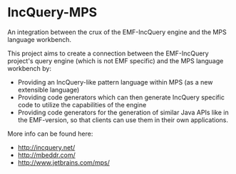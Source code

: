 IncQuery-MPS
============

An integration between the crux of the EMF-IncQuery engine and the MPS language workbench.

This project aims to create a connection between the EMF-IncQuery project's query engine (which is not EMF specific) and the MPS language workbench by:
* Providing an IncQuery-like pattern language within MPS (as a new extensible language)
* Providing code generators which can then generate IncQuery specific code to utilize the capabilities of the engine
* Providing code generators for the generation of similar Java APIs like in the EMF-version, so that clients can use them in their own applications.
 
More info can be found here:
* http://incquery.net/
* http://mbeddr.com/
* http://www.jetbrains.com/mps/


